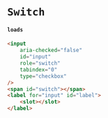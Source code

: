 # `Switch`

#### `loads`

```html
<input
    aria-checked="false"
    id="input"
    role="switch"
    tabindex="0"
    type="checkbox"
/>
<span id="switch"></span>
<label for="input" id="label">
    <slot></slot>
</label>
```
